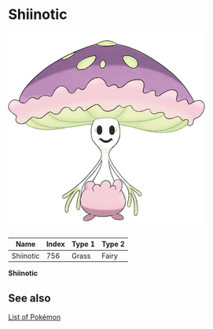 # Shiinotic


![Shiinotic](images/756.png)

| **Name** | **Index** | **Type 1** | **Type 2** |
|----|----|----|----|
| Shiinotic | 756 | Grass | Fairy  |

**Shiinotic** 

## See also

[List of Pokémon](../pokemon.md)
